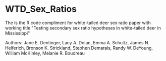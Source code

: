 # WTD_Sex_Ratios

The is the R code compliment for white-tailed deer sex ratio paper with working title "Testing secondary sex ratio hypotheses in white-tailed deer in Mississippi"

Authors: Jane E. Dentinger, Lacy A. Dolan, Emma A. Schultz, James N. Helferich, Bronson K. Strickland, Stephen Demarais, Randy W. DeYoung, William McKinley, Melanie R. Boudreau

